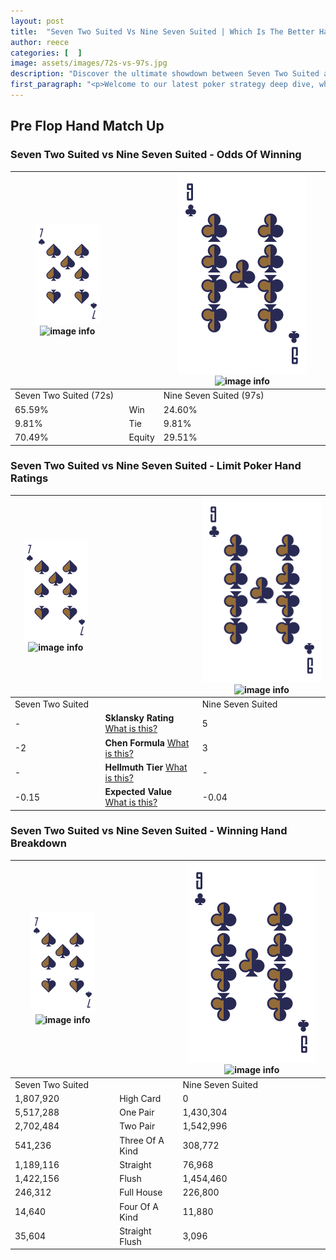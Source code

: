 ```yaml
---
layout: post
title:  "Seven Two Suited Vs Nine Seven Suited | Which Is The Better Hand In Poker? A Complete Guide"
author: reece
categories: [  ]
image: assets/images/72s-vs-97s.jpg
description: "Discover the ultimate showdown between Seven Two Suited and Nine Seven Suited in poker! Uncover the odds, strategies, and scenarios where one hand triumphs over the other. Get ready to up your poker game with this thrilling analysis."
first_paragraph: "<p>Welcome to our latest poker strategy deep dive, where we're pitting two distinct hands against each other in a high-stakes showdown: Seven Two Suited vs Nine Seven Suited.</p><p>In the dynamic world of poker, every decision counts, and knowing which hand holds the upper hand is key to your success at the table.</p><p>In this article, we'll dissect these two hands, explore the scenarios where one dominates the other, and equip you with the knowledge to make strategic choices that can tip the odds in your favor.</p><p>Get ready to unravel the intriguing dynamics of these poker hands and elevate your game to new heights.</p>"
---
```




[comment]: # (sp0)

## Pre Flop Hand Match Up

<div class="table hand-ratings" markdown="1"> 



### Seven Two Suited vs Nine Seven Suited - Odds Of Winning


    
| ![image info](assets/images/hand1/7.png) ![image info](assets/images/hand1/2s.png) |  | ![image info](assets/images/hand2/9.png) ![image info](assets/images/hand2/7s.png) |
| -------- | -------- | -------- |
| Seven Two Suited (72s) |  | Nine Seven Suited (97s) |
| 65.59% | Win | 24.60% |
| 9.81% | Tie | 9.81% |
| 70.49% | Equity | 29.51% |




[comment]: # (sp1)



### Seven Two Suited vs Nine Seven Suited - Limit Poker Hand Ratings


    
| ![image info](assets/images/hand1/7.png) ![image info](assets/images/hand1/2s.png) |  | ![image info](assets/images/hand2/9.png) ![image info](assets/images/hand2/7s.png) |
| -------- | -------- | -------- |
| Seven Two Suited |  | Nine Seven Suited |
| - | **Sklansky Rating** [What is this?](/sklansky-rating-explained) | 5 |
| -2 | **Chen Formula** [What is this?](/chen-formula-explained) | 3 |
| - | **Hellmuth Tier** [What is this?](/Hellmuth-tier-explained) | - |
| -0.15 | **Expected Value** [What is this?](/expected-value-explained) | -0.04 |




[comment]: # (sp2)



### Seven Two Suited vs Nine Seven Suited - Winning Hand Breakdown


    
| ![image info](assets/images/hand1/7.png) ![image info](assets/images/hand1/2s.png) |  | ![image info](assets/images/hand2/9.png) ![image info](assets/images/hand2/7s.png) |
| -------- | -------- | -------- |
| Seven Two Suited |  | Nine Seven Suited |
| 1,807,920 | High Card | 0 |
| 5,517,288 | One Pair | 1,430,304 |
| 2,702,484 | Two Pair | 1,542,996 |
| 541,236 | Three Of A Kind | 308,772 |
| 1,189,116 | Straight | 76,968 |
| 1,422,156 | Flush | 1,454,460 |
| 246,312 | Full House | 226,800 |
| 14,640 | Four Of A Kind | 11,880 |
| 35,604 | Straight Flush | 3,096 |




[comment]: # (sp3)



</div>

[comment]: # (sp4)



[comment]: # (sp5)

